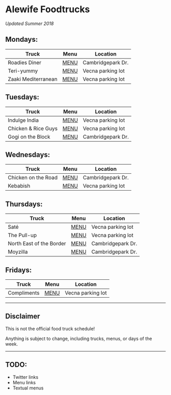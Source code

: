 # Alewife Foodtrucks
*Updated Summer 2018*

## Mondays:

| Truck               | Menu                            | Location          |
| ------------------- | ------------------------------- | ----------------- |
| Roadies Diner       | [MENU](menus/roadies-diner.jpg) | Cambridgepark Dr. |
| Teri-yummy          | [MENU](menus/teri-yummy.jpg)    | Vecna parking lot |
| Zaaki Mediterranean | [MENU](menus/zaaki.jpg)         | Vecna parking lot |

## Tuesdays:

| Truck               | Menu                                    | Location          |
| ------------------- | --------------------------------------- | ----------------- |
| Indulge India       | [MENU](menus/indulge-india.jpg)         | Vecna parking lot |
| Chicken & Rice Guys | [MENU](menus/chicken-and-rice-guys.jpg) | Vecna parking lot |
| Gogi on the Block   | [MENU](menus/gogi-on-the-block.jpg)     | Cambridgepark Dr. |

## Wednesdays:

| Truck               | Menu                                  | Location          |
| ------------------- | ------------------------------------- | ----------------- |
| Chicken on the Road | [MENU](menus/chicken-on-the-road.jpg) | Cambridgepark Dr. |
| Kebabish            | [MENU](menus/kebabish.jpg)            | Vecna parking lot |

## Thursdays:

| Truck                    | Menu                                       | Location          |
| ------------------------ | ------------------------------------------ | ----------------- |
| Saté                     | [MENU](menus/sate.jpg)                     | Vecna parking lot |
| The Pull-up              | [MENU](menus/the-pull-up.jpg)              | Vecna parking lot |
| North East of the Border | [MENU](menus/noertheast-of-the-border.jpg) | Cambridgepark Dr. |
| Moyzilla                 | [MENU](menus/moyzillajpg)                  | Cambridgepark Dr. |

## Fridays:

| Truck       | Menu                          | Location          |
| ----------- | ----------------------------- | ----------------- |
| Compliments | [MENU](menus/compliments.jpg) | Vecna parking lot |

---

## Disclaimer
This is not the official food truck schedule!

Anything is subject to change, including trucks, menus, or days of the week.

---
## TODO:

- Twitter links
- Menu links
- Textual menus

